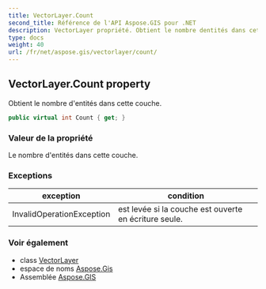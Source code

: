 ```yaml
---
title: VectorLayer.Count
second_title: Référence de l'API Aspose.GIS pour .NET
description: VectorLayer propriété. Obtient le nombre dentités dans cette couche.
type: docs
weight: 40
url: /fr/net/aspose.gis/vectorlayer/count/
---
```

## VectorLayer.Count property

Obtient le nombre d'entités dans cette couche.

```csharp
public virtual int Count { get; }
```

### Valeur de la propriété

Le nombre d'entités dans cette couche.

### Exceptions

| exception | condition |
| --- | --- |
| InvalidOperationException | est levée si la couche est ouverte en écriture seule. |

### Voir également

* class [VectorLayer](../)
* espace de noms [Aspose.Gis](../../vectorlayer/)
* Assemblée [Aspose.GIS](../../../)


